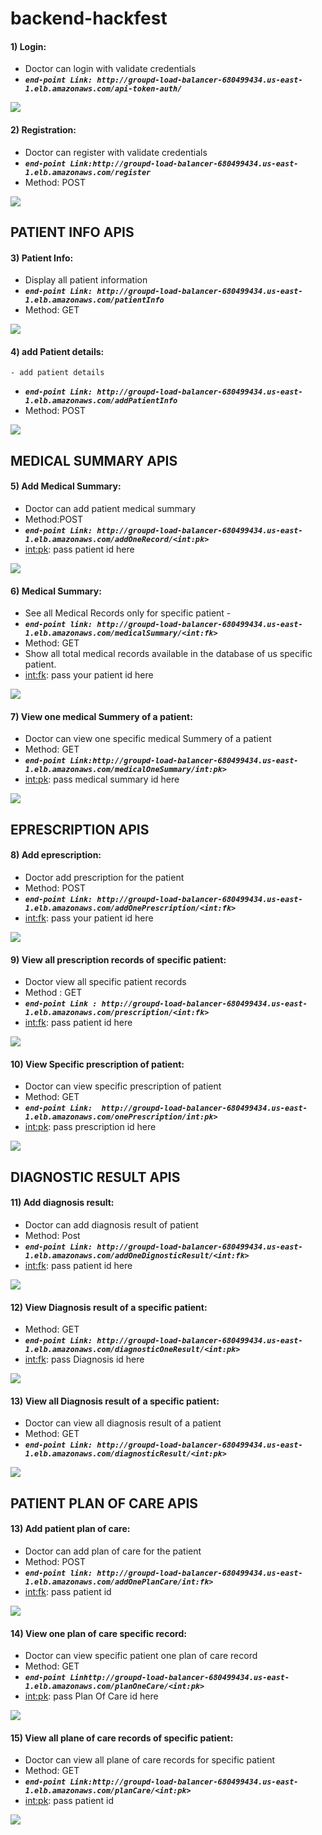 # backend-hackfest 


#### 1) Login:

  - Doctor can login with validate credentials
  - ***```end-point Link: http://groupd-load-balancer-680499434.us-east-1.elb.amazonaws.com/api-token-auth/```***
   
   <img src="Image/loginToken.png">
   
 #### 2) Registration:

   - Doctor can register with validate credentials
   - ***```end-point Link:http://groupd-load-balancer-680499434.us-east-1.elb.amazonaws.com/register```***
   - Method: POST
    
   <img src="Image/register.png">

 
## PATIENT INFO APIS

#### 3) Patient Info:

   - Display all  patient information 
   - ***```end-point Link: http://groupd-load-balancer-680499434.us-east-1.elb.amazonaws.com/patientInfo```***
   - Method: GET

   <img src="Image/patientInfo.png">
   
#### 4) add Patient details:
    - add patient details 
    
   - ***```end-point Link: http://groupd-load-balancer-680499434.us-east-1.elb.amazonaws.com/addPatientInfo```***
   - Method: POST
   
   <img src="Image/addPatient.png">
  
## MEDICAL SUMMARY APIS 
 
#### 5) Add Medical Summary:

   - Doctor can add patient medical summary 
   - Method:POST
   - ***```end-point Link: http://groupd-load-balancer-680499434.us-east-1.elb.amazonaws.com/addOneRecord/<int:pk>```***
   - <int:pk>: pass patient id here

   <img src="Image/addOneMedicalSummary.png">
 
#### 6) Medical Summary:

   - See all Medical Records only for specific patient -
   - ***```end-point link: http://groupd-load-balancer-680499434.us-east-1.elb.amazonaws.com/medicalSummary/<int:fk>```***
   - Method: GET
   - Show all total medical records available in the database of us specific patient.
   - <int:fk>: pass your patient id here

   <img src="Image/medicalSummary.png">

#### 7) View one medical Summery of a patient:

   - Doctor can view one specific medical Summery of a patient
   - Method: GET
   - ***```end-point Link:http://groupd-load-balancer-680499434.us-east-1.elb.amazonaws.com/medicalOneSummary/int:pk>```***
   - <int:pk>: pass medical summary id here
 
   <img src="Image/medicalOneSummary.png">

## EPRESCRIPTION APIS 

#### 8) Add eprescription:

   - Doctor add prescription for the patient 
   - Method: POST
   - ***```end-point Link: http://groupd-load-balancer-680499434.us-east-1.elb.amazonaws.com/addOnePrescription/<int:fk>```***
   - <int:fk>: pass your patient id here

   <img src="Image/addOnePrescription.png">


#### 9) View all prescription records of specific patient:

   - Doctor view all specific patient records
   - Method : GET
   - ***```end-point Link : http://groupd-load-balancer-680499434.us-east-1.elb.amazonaws.com/prescription/<int:fk>```***
   - <int:fk>: pass patient id here

   <img src="Image/viewAllPrescription.png">


#### 10) View Specific prescription of patient:

   - Doctor can view specific prescription of patient
   - Method: GET
   - ***```end-point Link:  http://groupd-load-balancer-680499434.us-east-1.elb.amazonaws.com/onePrescription/int:pk>```***
   - <int:pk>: pass prescription id here

   <img src="Image/oneprescription.png">

## DIAGNOSTIC RESULT APIS 

#### 11) Add diagnosis result:

   - Doctor can add diagnosis result of patient
   - Method: Post
   - ***```end-point Link: http://groupd-load-balancer-680499434.us-east-1.elb.amazonaws.com/addOneDignosticResult/<int:fk>```***
   - <int:fk>: pass patient id here

   <img src="Image/addOneDiagnosticResult.png">

#### 12) View Diagnosis result of a specific patient:

   - Method: GET
   - ***```end-point Link: http://groupd-load-balancer-680499434.us-east-1.elb.amazonaws.com/diagnosticOneResult/<int:pk>```***
   - <int:fk>: pass Diagnosis id here
 
   <img src="Image/dignosisOne.png">
 
#### 13) View all Diagnosis result of a specific patient:
 
   - Doctor can view all diagnosis result of a patient
   - Method: GET
   - ***```end-point Link: http://groupd-load-balancer-680499434.us-east-1.elb.amazonaws.com/diagnosticResult/<int:pk>```***
 
   <img src="Image/allDiagnosis.png">
  

 ## PATIENT PLAN OF CARE APIS
 
#### 13) Add patient plan of care:

   - Doctor can add plan of care for the patient
   - Method: POST
   - ***```end-point link: http://groupd-load-balancer-680499434.us-east-1.elb.amazonaws.com/addOnePlanCare/int:fk>```***
   - <int:fk>: pass patient id 

   <img src="Image/addOnePlanCare.png">

#### 14) View one plan of care specific record:

   - Doctor can view specific patient one plan of care record
   - Method: GET
   - ***```end-point Linhttp://groupd-load-balancer-680499434.us-east-1.elb.amazonaws.com/planOneCare/<int:pk>```***
   - <int:pk>: pass Plan Of Care id here 

   <img src="Image/planOneCare.png">
 
 #### 15) View all plane of care records of specific patient:
 
   - Doctor can view all plane of care records for specific patient 
   - Method: GET
   - ***```end-point Link:http://groupd-load-balancer-680499434.us-east-1.elb.amazonaws.com/planCare/<int:pk>```***
   - <int:pk>: pass patient id 

   <img src="Image/allplaneOfCare.png">


  
  
